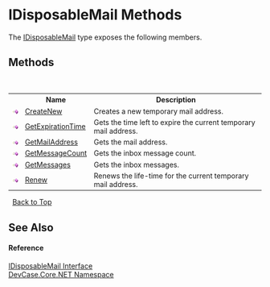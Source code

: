 # IDisposableMail Methods
 

The <a href="T_DevCase_Core_NET_IDisposableMail">IDisposableMail</a> type exposes the following members.


## Methods
&nbsp;<table><tr><th></th><th>Name</th><th>Description</th></tr><tr><td>![Public method](media/pubmethod.gif "Public method")</td><td><a href="M_DevCase_Core_NET_IDisposableMail_CreateNew">CreateNew</a></td><td>
Creates a new temporary mail address.</td></tr><tr><td>![Public method](media/pubmethod.gif "Public method")</td><td><a href="M_DevCase_Core_NET_IDisposableMail_GetExpirationTime">GetExpirationTime</a></td><td>
Gets the time left to expire the current temporary mail address.</td></tr><tr><td>![Public method](media/pubmethod.gif "Public method")</td><td><a href="M_DevCase_Core_NET_IDisposableMail_GetMailAddress">GetMailAddress</a></td><td>
Gets the mail address.</td></tr><tr><td>![Public method](media/pubmethod.gif "Public method")</td><td><a href="M_DevCase_Core_NET_IDisposableMail_GetMessageCount">GetMessageCount</a></td><td>
Gets the inbox message count.</td></tr><tr><td>![Public method](media/pubmethod.gif "Public method")</td><td><a href="M_DevCase_Core_NET_IDisposableMail_GetMessages">GetMessages</a></td><td>
Gets the inbox messages.</td></tr><tr><td>![Public method](media/pubmethod.gif "Public method")</td><td><a href="M_DevCase_Core_NET_IDisposableMail_Renew">Renew</a></td><td>
Renews the life-time for the current temporary mail address.</td></tr></table>&nbsp;
<a href="#idisposablemail-methods">Back to Top</a>

## See Also


#### Reference
<a href="T_DevCase_Core_NET_IDisposableMail">IDisposableMail Interface</a><br /><a href="N_DevCase_Core_NET">DevCase.Core.NET Namespace</a><br />